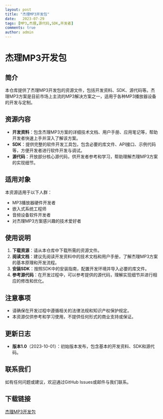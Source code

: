 ```yaml
---
layout: post
title: "杰理MP3开发包"
date:   2023-07-29
tags: [MP3,杰理,源代码,SDK,开发者]
comments: true
author: admin
---
```

# 杰理MP3开发包

## 简介

本仓库提供了杰理MP3开发包的资源文件，包括开发资料、SDK、源代码等。杰理MP3方案是目前市场上主流的MP3解决方案之一，适用于各种MP3播放器设备的开发与定制。

## 资源内容

- **开发资料**：包含杰理MP3方案的详细技术文档、用户手册、应用笔记等，帮助开发者快速上手并深入了解该方案。
- **SDK**：提供完整的软件开发工具包，包含必要的库文件、API接口、示例代码等，方便开发者进行软件开发与调试。
- **源代码**：开放部分核心源代码，供开发者参考和学习，帮助理解杰理MP3方案的实现细节。

## 适用对象

本资源适用于以下人群：

- MP3播放器硬件开发者
- 嵌入式系统工程师
- 音频设备软件开发者
- 对杰理MP3方案感兴趣的技术爱好者

## 使用说明

1. **下载资源**：请从本仓库中下载所需的资源文件。
2. **阅读文档**：建议先阅读开发资料中的技术文档和用户手册，了解杰理MP3方案的基本原理和开发流程。
3. **安装SDK**：按照SDK中的安装指南，配置开发环境并导入必要的库文件。
4. **参考源代码**：在开发过程中，可以参考提供的源代码，理解实现细节并进行相应的修改和优化。

## 注意事项

- 请确保在开发过程中遵循相关的法律法规和知识产权保护规定。
- 本资源仅供参考和学习使用，不提供任何形式的商业支持或保证。

## 更新日志

- **版本1.0**（2023-10-01）：初始版本发布，包含基本的开发资料、SDK和源代码。

## 联系我们

如有任何问题或建议，欢迎通过GitHub Issues或邮件与我们联系。

## 下载链接

[杰理MP3开发包](https://pan.quark.cn/s/8aa4cf650485)